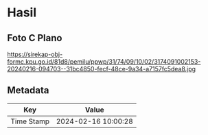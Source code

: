 # Hasil

## Foto C Plano

https://sirekap-obj-formc.kpu.go.id/81d8/pemilu/ppwp/31/74/09/10/02/3174091002153-20240216-094703--31bc4850-fecf-48ce-9a34-a7157fc5dea8.jpg


## Metadata

| Key        | Value               |
| ---------- | ------------------- |
| Time Stamp | 2024-02-16 10:00:28 |



